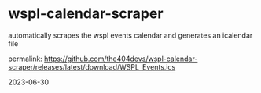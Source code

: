 # wspl-calendar-scraper
automatically scrapes the wspl events calendar and generates an icalendar file

permalink:
https://github.com/the404devs/wspl-calendar-scraper/releases/latest/download/WSPL_Events.ics

2023-06-30
